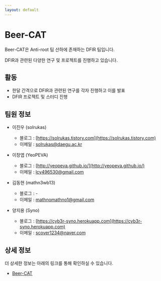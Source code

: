 ```yaml
---
layout: default
---
```


# Beer-CAT

Beer-CAT은 Anti-root 팀 산하에 존재하는 DFIR 팀입니다.

DFIR과 관련된 다양한 연구 및 프로젝트를 진행하고 있습니다.

## 활동

- 한달 간격으로 DFIR과 관련된 연구를 각자 진행하고 이를 발표
- DFIR 프로젝트 및 스터디 진행

## 팀원 정보

- 이진우 (solrukas)
	- 블로그 : [https://solrukas.tistory.com](https://solrukas.tistory.com)
	- 이메일 : <solrukas@daegu.ac.kr>
	
- 이창엽 (YeoPEVA)
	- 블로그 : [http://yeopeva.github.io/](http://yeopeva.github.io/)
	- 이메일 : <lcy496530@gmail.com>

- 김동현 (mathn3wb13)
	- 블로그 : -
	- 이메일 : <mathnomathno1@gmail.com>
- 양지용 (Syno)
	- 블로그 : [https://cyb3r-syno.herokuapp.com](https://cyb3r-syno.herokuapp.com)
	- 이메일 : <scover1234@naver.com>

## 상세 정보
더 상세한 정보는 아래의 링크를 통해 확인하실 수 있습니다.
- [Beer-CAT](https://yeopeva.notion.site/Beer-CAT-9e2ca462e17d4f7e8ecfaec7afe0d64e)

